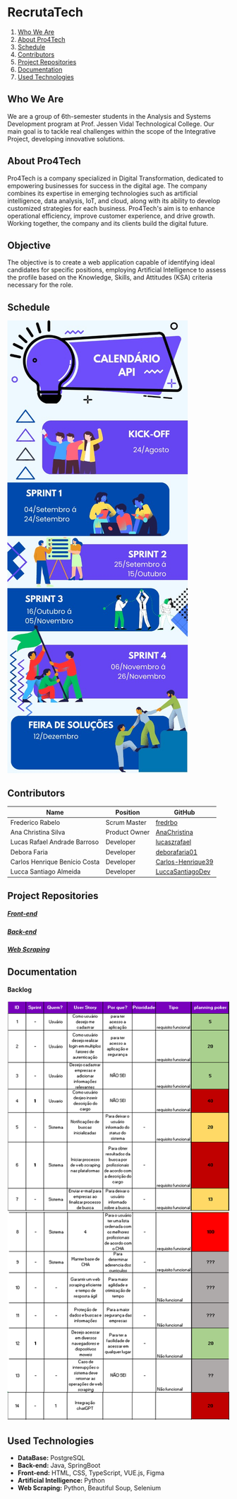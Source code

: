 # RecrutaTech

1. [Who We Are](#who-we-are)
2. [About Pro4Tech](#about-pro4tech)
3. [Schedule](#schedule)
4. [Contributors](#contributors)
5. [Project Repositories](#project-repositories)
6. [Documentation](#documentation)
7. [Used Technologies](#used-technologies)

##  Who We Are

We are a group of 6th-semester students in the Analysis and Systems Development program at Prof. Jessen Vidal Technological College. Our main goal is to tackle real challenges within the scope of the Integrative Project, developing innovative solutions.

## About Pro4Tech

Pro4Tech is a company specialized in Digital Transformation, dedicated to empowering businesses for success in the digital age. The company combines its expertise in emerging technologies such as artificial intelligence, data analysis, IoT, and cloud, along with its ability to develop customized strategies for each business. Pro4Tech's aim is to enhance operational efficiency, improve customer experience, and drive growth. Working together, the company and its clients build the digital future.

## Objective
The objective is to create a web application capable of identifying ideal candidates for specific positions, employing Artificial Intelligence to assess the profile based on the Knowledge, Skills, and Attitudes (KSA) criteria necessary for the role.

## Schedule
<img src="images/infografico.jpg">

## Contributors    
| Name           | Position       | GitHub                                    |
|----------------|--------------|-------------------------------------------|
| Frederico Rabelo | Scrum Master | [fredrbo](https://github.com/fredrbo)    |
| Ana Christina Silva | Product Owner | [AnaChristina](https://github.com/AnaChristina)    |
| Lucas Rafael Andrade Barroso | Developer | [lucaszrafael](https://github.com/lucaszrafael)    |
| Debora Faria | Developer | [deborafaria01](https://github.com/deborafaria01)    |
| Carlos Henrique Benício Costa | Developer | [Carlos-Henrique39](https://github.com/Carlos-Henrique39)    |
| Lucca Santiago Almeida| Developer | [LuccaSantiagoDev](https://github.com/LuccaSantiagoDev)    |

## Project Repositories

##### [Front-end](https://github.com/CodeSquirrel-API/RecrutaTech-FrontEnd)

##### [Back-end](https://github.com/CodeSquirrel-API/RecrutaTech-BackEnd)

##### [Web Scraping](https://github.com/CodeSquirrel-API/Scraping)

## Documentation

#### Backlog
<img src="images/backlog.png">

<!-- ##### [Documentation](https://github.com/INSERIR_LINK) -->

## Used Technologies

- **DataBase:** PostgreSQL
- **Back-end:** Java, SpringBoot
- **Front-end:** HTML, CSS, TypeScript, VUE.js, Figma
- **Artificial Intelligence:** Python
- **Web Scraping:** Python, Beautiful Soup, Selenium

